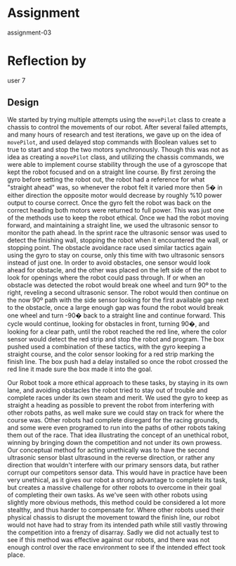 # Assignment

assignment-03

# Reflection by

user 7

## Design

We started by trying multiple attempts using the `movePilot` class to create a
chassis to control the movements of our robot. After several failed attempts,
and many hours of research and test iterations, we gave up on the idea of
`movePilot`, and used delayed stop commands with Boolean values set to true to
start and stop the two motors synchronously. Though this was not as idea as
creating a `movePilot` class, and utilizing the chassis commands, we were able
to implement course stability through the use of a gyroscope that kept the
robot focused and on a straight line course. By first zeroing the gyro before
setting the robot out, the robot had a reference for what "straight ahead" was,
so whenever the robot felt it varied more then 5� in either direction the
opposite motor would decrease by roughly %10 power output to course correct.
Once the gyro felt the robot was back on the correct heading both motors were
returned to full power. This was just one of the methods use to keep the robot
ethical. Once we had the robot moving forward, and maintaining a straight line,
we used the ultrasonic sensor to monitor the path ahead. In the sprint race the
ultrasonic sensor was used to detect the finishing wall, stopping the robot
when it encountered the wall, or stopping point. The obstacle avoidance race
used similar tactics again using the gyro to stay on course, only this time
with two ultrasonic sensors instead of just one. In order to avoid obstacles,
one sensor would look ahead for obstacle, and the other was placed on the left
side of the robot to look for openings where the robot could pass through. If
or when an obstacle was detected the robot would break one wheel and turn 90º
to the right, reveling a second ultrasonic sensor. The robot would then
continue on the now 90º path with the side sensor looking for the first
available gap next to the obstacle, once a large enough gap was found the robot
would break one wheel and turn -90� back to a straight line and continue
forward. This cycle would continue, looking for obstacles in front, turning
90�, and looking for a clear path, until the robot reached the red line, where
the color sensor would detect the red strip and stop the robot and program. The
box pushed used a combination of these tactics, with the gyro keeping a
straight course, and the color sensor looking for a red strip marking the
finish line. The box push had a delay installed so once the robot crossed the
red line it made sure the box made it into the goal.

Our Robot took a more ethical approach to these tasks, by staying in its own
lane, and avoiding obstacles the robot tried to stay out of trouble and
complete races under its own steam and merit. We used the gyro to keep as
straight a heading as possible to prevent the robot from interfering with other
robots paths, as well make sure we could stay on track for where the course
was. Other robots had complete disregard for the racing grounds, and some were
even programed to run into the paths of other robots taking them out of the
race. That idea illustrating the concept of an unethical robot, winning by
bringing down the competition and not under its own prowess. Our conceptual
method for acting unethically was to have the second ultrasonic sensor blast
ultrasound in the reverse direction, or rather any direction that wouldn't
interfere with our primary sensors data, but rather corrupt our competitors
sensor data. This would have in practice have been very unethical, as it gives
our robot a strong advantage to complete its task, but creates a massive
challenge for other robots to overcome in their goal of completing their own
tasks. As we've seen with other robots using slightly more obvious methods,
this method could be considered a lot more stealthy, and thus harder to
compensate for. Where other robots used their physical chassis to disrupt the
movement toward the finish line, our robot would not have had to stray from its
intended path while still vastly throwing the competition into a frenzy of
disarray. Sadly we did not actually test to see if this method was effective
against our robots, and there was not enough control over the race environment
to see if the intended effect took place.
